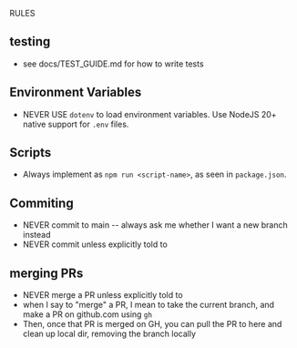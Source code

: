 RULES

## testing
- see docs/TEST_GUIDE.md for how to write tests

## Environment Variables
- NEVER USE `dotenv` to load environment variables. Use NodeJS 20+ native support for `.env` files.

## Scripts
- Always implement as `npm run <script-name>`, as seen in `package.json`.

## Commiting 
- NEVER commit to main -- always ask me whether I want a new branch instead
- NEVER commit unless explicitly told to

## merging PRs
- NEVER merge a PR unless explicitly told to
- when I say to "merge" a PR, I mean to take the current branch, and make a PR on github.com using `gh`
- Then, once that PR is merged on GH, you can pull the PR to here and clean up local dir, removing the branch locally
